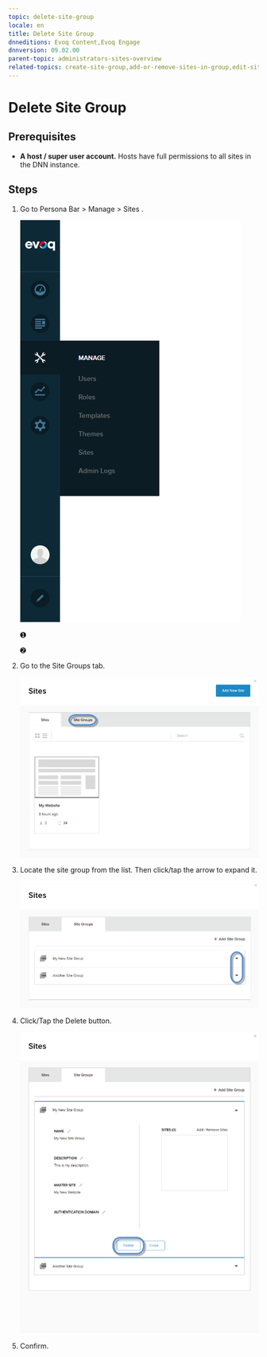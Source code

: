 ```yaml
---
topic: delete-site-group
locale: en
title: Delete Site Group
dnneditions: Evoq Content,Evoq Engage
dnnversion: 09.02.00
parent-topic: administrators-sites-overview
related-topics: create-site-group,add-or-remove-sites-in-group,edit-site-group
---
```


# Delete Site Group

## Prerequisites

*   **A host / super user account.** Hosts have full permissions to all sites in the DNN instance.

## Steps

1.  Go to Persona Bar \> Manage \> Sites .
    
    ![Persona Bar > Manage > Sites](img/scr-pbar-host-Manage-E91.png)
    
    ➊
    
    ➋
    
2.  Go to the Site Groups tab.
    
      
    
    ![](img/scr-Sites-SiteGroupsTab-E90.png)
    
      
    
3.  Locate the site group from the list. Then click/tap the arrow to expand it.
    
      
    
    ![](img/scr-Sites-SiteGroups-Arrow-E90.png)
    
      
    
4.  Click/Tap the Delete button.
    
      
    
    ![](img/scr-Sites-SiteGroups-Edit-Delete-E90.png)
    
      
    
5.  Confirm.